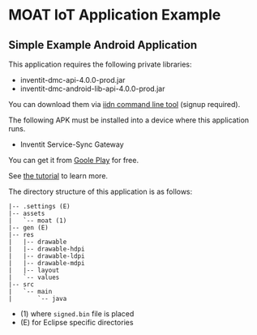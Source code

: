 MOAT IoT Application Example
========
Simple Example Android Application
--------

This application requires the following private libraries:

- inventit-dmc-api-4.0.0-prod.jar
- inventit-dmc-android-lib-api-4.0.0-prod.jar

You can download them via [iidn command line tool](https://github.com/inventit/iidn-cli) (signup required).

The following APK must be installed into a device where this application runs.

- Inventit Service-Sync Gateway

You can get it from [Goole Play](https://play.google.com/store/search?q=inventit+service-sync&c=apps) for free.

See [the tutorial](http://dev.yourinventit.com/guides/get-started) to learn more.

The directory structure of this application is as follows:

    |-- .settings (E)
    |-- assets
    |   `-- moat (1)
    |-- gen (E)
    |-- res
    |   |-- drawable
    |   |-- drawable-hdpi
    |   |-- drawable-ldpi
    |   |-- drawable-mdpi
    |   |-- layout
    |   `-- values
    |-- src
    |   `-- main
    |       `-- java

- (1) where ``signed.bin`` file is placed
- (E) for Eclipse specific directories